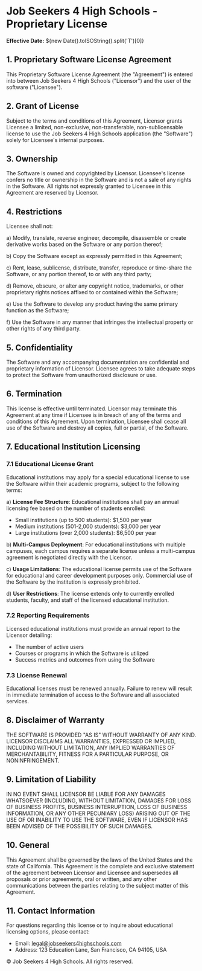 
# Job Seekers 4 High Schools - Proprietary License

**Effective Date:** ${new Date().toISOString().split('T')[0]}

## 1. Proprietary Software License Agreement

This Proprietary Software License Agreement (the "Agreement") is entered into between Job Seekers 4 High Schools ("Licensor") and the user of the software ("Licensee").

## 2. Grant of License

Subject to the terms and conditions of this Agreement, Licensor grants Licensee a limited, non-exclusive, non-transferable, non-sublicensable license to use the Job Seekers 4 High Schools application (the "Software") solely for Licensee's internal purposes.

## 3. Ownership

The Software is owned and copyrighted by Licensor. Licensee's license confers no title or ownership in the Software and is not a sale of any rights in the Software. All rights not expressly granted to Licensee in this Agreement are reserved by Licensor.

## 4. Restrictions

Licensee shall not:

a) Modify, translate, reverse engineer, decompile, disassemble or create derivative works based on the Software or any portion thereof;

b) Copy the Software except as expressly permitted in this Agreement;

c) Rent, lease, sublicense, distribute, transfer, reproduce or time-share the Software, or any portion thereof, to or with any third party;

d) Remove, obscure, or alter any copyright notice, trademarks, or other proprietary rights notices affixed to or contained within the Software;

e) Use the Software to develop any product having the same primary function as the Software;

f) Use the Software in any manner that infringes the intellectual property or other rights of any third party.

## 5. Confidentiality

The Software and any accompanying documentation are confidential and proprietary information of Licensor. Licensee agrees to take adequate steps to protect the Software from unauthorized disclosure or use.

## 6. Termination

This license is effective until terminated. Licensor may terminate this Agreement at any time if Licensee is in breach of any of the terms and conditions of this Agreement. Upon termination, Licensee shall cease all use of the Software and destroy all copies, full or partial, of the Software.

## 7. Educational Institution Licensing

### 7.1 Educational License Grant

Educational institutions may apply for a special educational license to use the Software within their academic programs, subject to the following terms:

a) **License Fee Structure**: Educational institutions shall pay an annual licensing fee based on the number of students enrolled:
   - Small institutions (up to 500 students): $1,500 per year
   - Medium institutions (501-2,000 students): $3,000 per year
   - Large institutions (over 2,000 students): $6,500 per year

b) **Multi-Campus Deployment**: For educational institutions with multiple campuses, each campus requires a separate license unless a multi-campus agreement is negotiated directly with the Licensor.

c) **Usage Limitations**: The educational license permits use of the Software for educational and career development purposes only. Commercial use of the Software by the institution is expressly prohibited.

d) **User Restrictions**: The license extends only to currently enrolled students, faculty, and staff of the licensed educational institution.

### 7.2 Reporting Requirements

Licensed educational institutions must provide an annual report to the Licensor detailing:
- The number of active users
- Courses or programs in which the Software is utilized
- Success metrics and outcomes from using the Software

### 7.3 License Renewal

Educational licenses must be renewed annually. Failure to renew will result in immediate termination of access to the Software and all associated services.

## 8. Disclaimer of Warranty

THE SOFTWARE IS PROVIDED "AS IS" WITHOUT WARRANTY OF ANY KIND. LICENSOR DISCLAIMS ALL WARRANTIES, EXPRESSED OR IMPLIED, INCLUDING WITHOUT LIMITATION, ANY IMPLIED WARRANTIES OF MERCHANTABILITY, FITNESS FOR A PARTICULAR PURPOSE, OR NONINFRINGEMENT.

## 9. Limitation of Liability

IN NO EVENT SHALL LICENSOR BE LIABLE FOR ANY DAMAGES WHATSOEVER (INCLUDING, WITHOUT LIMITATION, DAMAGES FOR LOSS OF BUSINESS PROFITS, BUSINESS INTERRUPTION, LOSS OF BUSINESS INFORMATION, OR ANY OTHER PECUNIARY LOSS) ARISING OUT OF THE USE OF OR INABILITY TO USE THE SOFTWARE, EVEN IF LICENSOR HAS BEEN ADVISED OF THE POSSIBILITY OF SUCH DAMAGES.

## 10. General

This Agreement shall be governed by the laws of the United States and the state of California. This Agreement is the complete and exclusive statement of the agreement between Licensor and Licensee and supersedes all proposals or prior agreements, oral or written, and any other communications between the parties relating to the subject matter of this Agreement.

## 11. Contact Information

For questions regarding this license or to inquire about educational licensing options, please contact:

- Email: legal@jobseekers4highschools.com
- Address: 123 Education Lane, San Francisco, CA 94105, USA

© Job Seekers 4 High Schools. All rights reserved.
